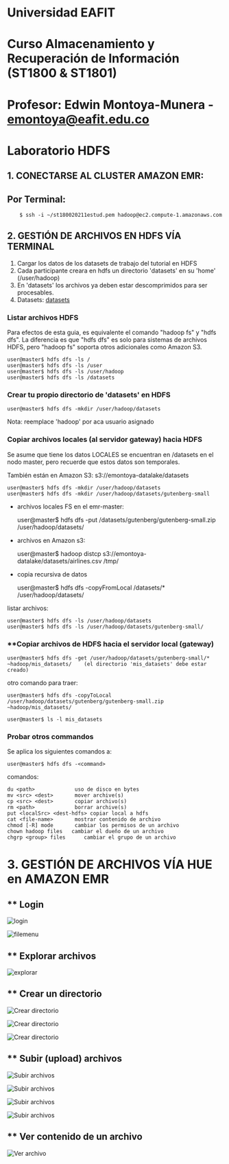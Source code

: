 # Universidad EAFIT
# Curso Almacenamiento y Recuperación de Información (ST1800 & ST1801)
# Profesor: Edwin Montoya-Munera - emontoya@eafit.edu.co

# Laboratorio HDFS

## 1. CONECTARSE AL CLUSTER AMAZON EMR:

## Por Terminal:

        $ ssh -i ~/st180020211estud.pem hadoop@ec2.compute-1.amazonaws.com

## 2. GESTIÓN DE ARCHIVOS EN HDFS VÍA TERMINAL

1. Cargar los datos de los datasets de trabajo del tutorial en HDFS 
2. Cada participante creara en hdfs un directorio 'datasets' en su 'home' (/user/hadoop)
3. En 'datasets' los archivos ya deben estar descomprimidos para ser procesables.
4. Datasets: [datasets](../../datasets)

### Listar archivos HDFS

Para efectos de esta guia, es equivalente el comando "hadoop fs" y "hdfs dfs". La diferencia es que "hdfs dfs" es solo para sistemas de archivos HDFS, pero "hadoop fs" soporta otros adicionales como Amazon S3.

    user@master$ hdfs dfs -ls /
    user@master$ hdfs dfs -ls /user
    user@master$ hdfs dfs -ls /user/hadoop
    user@master$ hdfs dfs -ls /datasets

### Crear tu propio directorio de 'datasets' en HDFS

    user@master$ hdfs dfs -mkdir /user/hadoop/datasets

Nota: reemplace 'hadoop' por aca usuario asignado

### Copiar archivos locales (al servidor gateway) hacia HDFS

Se asume que tiene los datos LOCALES se encuentran en /datasets en el nodo master, pero recuerde que estos datos son temporales.

También están en Amazon S3:      s3://emontoya-datalake/datasets

    user@master$ hdfs dfs -mkdir /user/hadoop/datasets
    user@master$ hdfs dfs -mkdir /user/hadoop/datasets/gutenberg-small

* archivos locales FS en el emr-master:

    user@master$ hdfs dfs -put /datasets/gutenberg/gutenberg-small.zip /user/hadoop/datasets/

* archivos en Amazon s3:

    user@master$ hadoop distcp s3://emontoya-datalake/datasets/airlines.csv /tmp/

* copia recursiva de datos
    
    user@master$ hdfs dfs -copyFromLocal /datasets/* /user/hadoop/datasets/

listar archivos: 

    user@master$ hdfs dfs -ls /user/hadoop/datasets
    user@master$ hdfs dfs -ls /user/hadoop/datasets/gutenberg-small/

### **Copiar archivos de HDFS hacia el servidor local (gateway)

    user@master$ hdfs dfs -get /user/hadoop/datasets/gutenberg-small/* ~hadoop/mis_datasets/    (el directorio 'mis_datasets' debe estar creado)

otro comando para traer:

    user@master$ hdfs dfs -copyToLocal /user/hadoop/datasets/gutenberg/gutenberg-small.zip ~hadoop/mis_datasets/

    user@master$ ls -l mis_datasets

### Probar otros commandos

Se aplica los siguientes comandos a:

    user@master$ hdfs dfs -<command>

comandos:

    du <path>             uso de disco en bytes
    mv <src> <dest>       mover archive(s)
    cp <src> <dest>       copiar archivo(s)
    rm <path>             borrar archive(s)
    put <localSrc> <dest-hdfs> copiar local a hdfs
    cat <file-name>       mostrar contenido de archivo
    chmod [-R] mode       cambiar los permisos de un archivo
    chown hadoop files   cambiar el dueño de un archivo
    chgrp <group> files      cambiar el grupo de un archivo

# 3. GESTIÓN DE ARCHIVOS VÍA HUE en AMAZON EMR

## ** Login

![login](hue-hdfs/hue-01-login.png)

![filemenu](hue-hdfs/hue-02-Files.png)

## ** Explorar archivos

![explorar](hue-hdfs/hue-03-FileBrowser.png)

## ** Crear un directorio

![Crear directorio](hue-hdfs/hue-04-FileNew.png)

![Crear directorio](hue-hdfs/hue-05-FileNewDir1.png)

![Crear directorio](hue-hdfs/hue-06-FileNewDir2.png)

## ** Subir (upload) archivos

![Subir archivos](hue-hdfs/hue-07-FileUpload1.png)

![Subir archivos](hue-hdfs/hue-08-FileUpload2.png)

![Subir archivos](hue-hdfs/hue-09-FileUpload3.png)

![Subir archivos](hue-hdfs/hue-10-FileBrowser.png)

## ** Ver contenido de un archivo

![Ver archivo](hue-hdfs/hue-11-FileOpen.png)